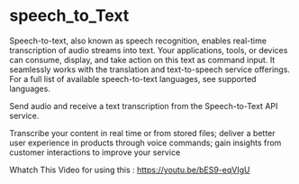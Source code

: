 # speech_to_Text
Speech-to-text, also known as speech recognition, enables real-time transcription of audio streams into text. Your applications, tools, or devices can consume, display, and take action on this text as command input. It seamlessly works with the translation and text-to-speech service offerings. For a full list of available speech-to-text languages, see supported languages.

Send audio and receive a text transcription from the Speech-to-Text API service.

Transcribe your content in real time or from stored files;
deliver a better user experience in products through voice commands;
gain insights from customer interactions to improve your service

Whatch This Video for using this :
https://youtu.be/bES9-eqVIgU
